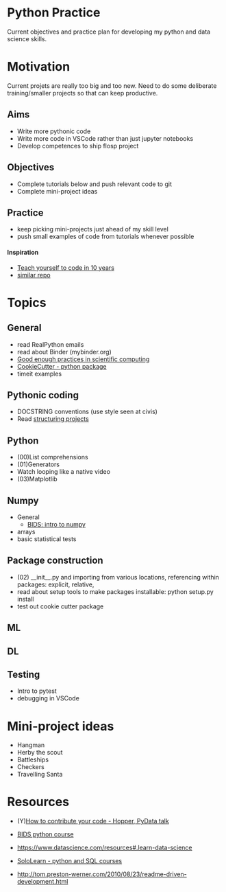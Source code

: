 # Python Practice
Current objectives and practice plan for developing my python and data science skills.

# Motivation
Current projets are really too big and too new. Need to do some deliberate training/smaller projects so that can keep productive.

## Aims
- Write more pythonic code
- Write more code in VSCode rather than just jupyter notebooks
- Develop competences to ship flosp project

## Objectives
- Complete tutorials below and push relevant code to git
- Complete mini-project ideas

## Practice
- keep picking mini-projects just ahead of my skill level
- push small examples of code from tutorials whenever possible


#### Inspiration
* [Teach yourself to code in 10 years](http://norvig.com/21-days.html)
* [similar repo](https://github.com/robert8138/python-deliberate-practice/blob/master/README.md)

# Topics

## General
- read RealPython emails
- read about Binder (mybinder.org)
- [Good enough practices in scientific computing](https://arxiv.org/abs/1609.00037)
- [CookieCutter - python package](https://cookiecutter.readthedocs.io/en/latest/)
- timeit examples

## Pythonic coding
- DOCSTRING conventions (use style seen at civis)
- Read [structuring projects](https://docs.python-guide.org/writing/structure/)

## Python
- (00)List comprehensions
- (01)Generators
- Watch looping like a native video
- (03)Matplotlib


## Numpy
- General
  - [BIDS: intro to numpy](https://www.youtube.com/watch?v=PDOsOcG0m-Q)
- arrays
- basic statistical tests


## Package construction
- (02) \_\_init__.py and importing from various locations, referencing within packages: explicit, relative,  
- read about setup tools to make packages installable: python setup.py install
- test out cookie cutter package

## ML

## DL

## Testing
- Intro to pytest
- debugging in VSCode

# Mini-project ideas
* Hangman
* Herby the scout
* Battleships
* Checkers
* Travelling Santa



# Resources
- (Y)[How to contribute your code - Hopper, PyData talk](https://www.youtube.com/watch?v=uRul8QdYvqQ)
- [BIDS python course](https://bids.berkeley.edu/news/python-boot-camp-fall-2016-training-videos-available-online)
- https://www.datascience.com/resources#.learn-data-science

- [SoloLearn - python and SQL courses](https://www.sololearn.com/Play/Python)

- http://tom.preston-werner.com/2010/08/23/readme-driven-development.html